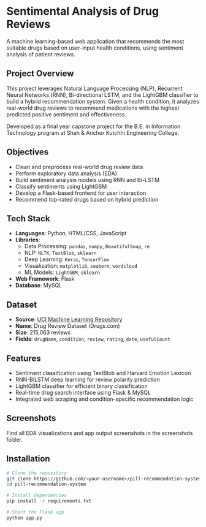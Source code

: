 # Sentimental Analysis of Drug Reviews

A machine learning-based web application that recommends the most suitable drugs based on user-input health conditions, using sentiment analysis of patient reviews.

## Project Overview

This project leverages Natural Language Processing (NLP), Recurrent Neural Networks (RNN), Bi-directional LSTM, and the LightGBM classifier to build a hybrid recommendation system. Given a health condition, it analyzes real-world drug reviews to recommend medications with the highest predicted positive sentiment and effectiveness.

Developed as a final year capstone project for the B.E. in Information Technology program at Shah & Anchor Kutchhi Engineering College.

## Objectives

- Clean and preprocess real-world drug review data
- Perform exploratory data analysis (EDA)
- Build sentiment analysis models using RNN and Bi-LSTM
- Classify sentiments using LightGBM
- Develop a Flask-based frontend for user interaction
- Recommend top-rated drugs based on hybrid prediction

## Tech Stack

- **Languages**: Python, HTML/CSS, JavaScript
- **Libraries**: 
  - Data Processing: `pandas`, `numpy`, `BeautifulSoup`, `re`
  - NLP: `NLTK`, `TextBlob`, `sklearn`
  - Deep Learning: `Keras`, `TensorFlow`
  - Visualization: `matplotlib`, `seaborn`, `wordcloud`
  - ML Models: `LightGBM`, `sklearn`
- **Web Framework**: Flask
- **Database**: MySQL


## Dataset

- **Source**: [UCI Machine Learning Repository](https://archive.ics.uci.edu/)
- **Name**: Drug Review Dataset (Drugs.com)
- **Size**: 215,063 reviews
- **Fields**: `drugName`, `condition`, `review`, `rating`, `date`, `usefulCount`

## Features

- Sentiment classification using TextBlob and Harvard Emotion Lexicon
- RNN-BiLSTM deep learning for review polarity prediction
- LightGBM classifier for efficient binary classification
- Real-time drug search interface using Flask & MySQL
- Integrated web scraping and condition-specific recommendation logic

## Screenshots

Find all EDA visualizations and app output screenshots in the screenshots folder.

## Installation

```bash
# Clone the repository
git clone https://github.com/<your-username>/pill-recommendation-system.git
cd pill-recommendation-system

# Install dependencies
pip install -r requirements.txt

# Start the Flask app
python app.py





